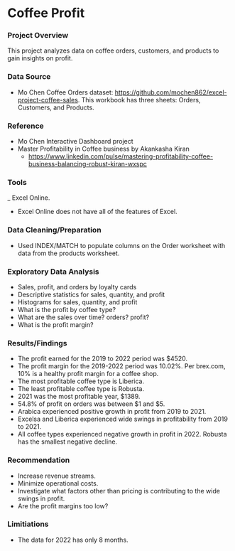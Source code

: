 # Coffee Profit

### Project Overview
This project analyzes data on coffee orders, customers, and products to gain insights on profit.



### Data Source
- Mo Chen Coffee Orders dataset: https://github.com/mochen862/excel-project-coffee-sales. This workbook has three sheets: Orders, Customers, and Products.

### Reference
- Mo Chen Interactive Dashboard project
- Master Profitability in Coffee business by Akankasha Kiran
  - https://www.linkedin.com/pulse/mastering-profitability-coffee-business-balancing-robust-kiran-wxspc

### Tools
_ Excel Online.
  - Excel Online does not have all of the features of Excel.

### Data Cleaning/Preparation
- Used INDEX/MATCH to populate columns on the Order worksheet with data from the products worksheet.

### Exploratory Data Analysis
- Sales, profit, and orders by loyalty cards
- Descriptive statistics for sales, quantity, and profit
- Histograms for sales, quantity, and profit
- What is the profit by coffee type?
- What are the sales over time? orders? profit?
- What is the profit margin?

### Results/Findings
- The profit earned for the 2019 to 2022 period was $4520.
- The profit margin for the 2019-2022 period was 10.02%.  Per brex.com, 10% is a healthy profit margin for a coffee shop.
- The most profitable coffee type is Liberica.
- The least profitable coffee type is Robusta.
- 2021 was the most profitable year, $1389.
- 54.8% of profit on orders was between $1 and $5.
- Arabica experienced positive growth in profit from 2019 to 2021.
- Excelsa and Liberica experienced wide swings in profitability from 2019 to 2021.
- All coffee types experienced negative growth in profit in 2022.  Robusta has the smallest negative decline.

### Recommendation
- Increase revenue streams.
- Minimize operational costs.
- Investigate what factors other than pricing is contributing to the wide swings in profit.
- Are the profit margins too low?

### Limitiations
- The data for 2022 has only 8 months.
